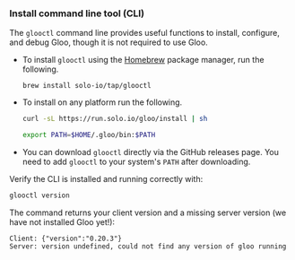 ### Install command line tool (CLI)

The `glooctl` command line provides useful functions to install, configure, and debug Gloo, though it is not required to use Gloo.

* To install `glooctl` using the [Homebrew](https://brew.sh) package manager, run the following.

  ```shell
  brew install solo-io/tap/glooctl
  ```

* To install on any platform run the following.

  ```bash
  curl -sL https://run.solo.io/gloo/install | sh

  export PATH=$HOME/.gloo/bin:$PATH
  ```

* You can download `glooctl` directly via the GitHub releases page. You need to add `glooctl` to your system's `PATH` after downloading.

Verify the CLI is installed and running correctly with:

```bash
glooctl version
```
The command returns your client version and a missing server version (we have not installed Gloo yet!):
```shell
Client: {"version":"0.20.3"}
Server: version undefined, could not find any version of gloo running
```
